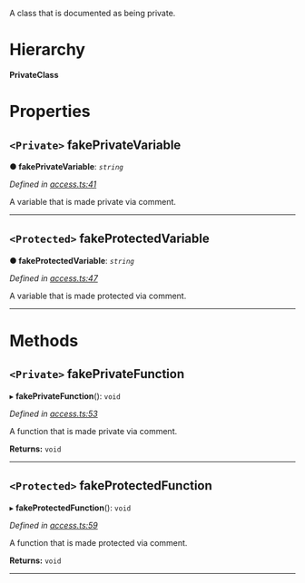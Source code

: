 

A class that is documented as being private.

# Hierarchy

**PrivateClass**

# Properties

<a id="fakeprivatevariable"></a>

## `<Private>` fakePrivateVariable

**●  fakePrivateVariable**:  *`string`* 

*Defined in [access.ts:41](https://github.com/tgreyjs/typedoc-plugin-markdown/blob/master/tests/src/access.ts#L41)*

A variable that is made private via comment.

___

<a id="fakeprotectedvariable"></a>

## `<Protected>` fakeProtectedVariable

**●  fakeProtectedVariable**:  *`string`* 

*Defined in [access.ts:47](https://github.com/tgreyjs/typedoc-plugin-markdown/blob/master/tests/src/access.ts#L47)*

A variable that is made protected via comment.

___

# Methods

<a id="fakeprivatefunction"></a>

## `<Private>` fakePrivateFunction

▸ **fakePrivateFunction**(): `void`

*Defined in [access.ts:53](https://github.com/tgreyjs/typedoc-plugin-markdown/blob/master/tests/src/access.ts#L53)*

A function that is made private via comment.

**Returns:** `void`

___

<a id="fakeprotectedfunction"></a>

## `<Protected>` fakeProtectedFunction

▸ **fakeProtectedFunction**(): `void`

*Defined in [access.ts:59](https://github.com/tgreyjs/typedoc-plugin-markdown/blob/master/tests/src/access.ts#L59)*

A function that is made protected via comment.

**Returns:** `void`

___

